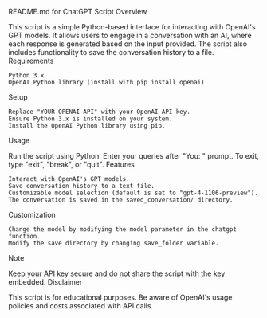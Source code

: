 README.md for ChatGPT Script
Overview

This script is a simple Python-based interface for interacting with OpenAI's GPT models. It allows users to engage in a conversation with an AI, where each response is generated based on the input provided. The script also includes functionality to save the conversation history to a file.
Requirements

    Python 3.x
    OpenAI Python library (install with pip install openai)

Setup

    Replace "YOUR-OPENAI-API" with your OpenAI API key.
    Ensure Python 3.x is installed on your system.
    Install the OpenAI Python library using pip.

Usage

Run the script using Python. Enter your queries after "You: " prompt. To exit, type "exit", "break", or "quit".
Features

    Interact with OpenAI's GPT models.
    Save conversation history to a text file.
    Customizable model selection (default is set to "gpt-4-1106-preview").
    The conversation is saved in the saved_conversation/ directory.

Customization

    Change the model by modifying the model parameter in the chatgpt function.
    Modify the save directory by changing save_folder variable.

Note

Keep your API key secure and do not share the script with the key embedded.
Disclaimer

This script is for educational purposes. Be aware of OpenAI's usage policies and costs associated with API calls.
